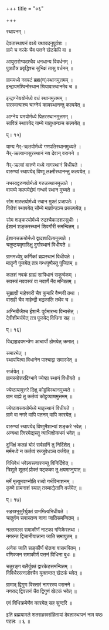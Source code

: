 +++
title = "०६"

+++

  
  
  
स्थापनम् ।  
  
देवतास्थापनं वक्ष्ये यथावदनुपूर्वशः ।  
ग्रामे च नरके चैव पत्तने खेटकेपि वा ॥  
  
आयुरारोग्यदश्चैव धनधान्य विवर्धनम् ।  
पुत्रपौत्र प्रवृद्धिश्च सुभिक्षं तासु वर्धनम् ॥  
  
ग्राममध्ये नवपटं ब्रह्म(ण)स्थानमुत्तमम् ।  
इन्द्रायमश्विनोस्थान श्रियावास्थानमेव च ॥  
  
इन्द्राग्नेययोर्मध्ये वधं स्थानमुत्तमम् ।  
सरस्वत्याश्च चाग्नेयं कामस्थानन्तु कल्पयेत् ॥  
  
आग्नेय यमयोर्मध्ये पितरस्थानमुत्तमम् ।  
सावित्रं स्थापयेद् याम्ये यातुधानञ्च कल्पयेत् ॥  
  
प्। १५)  
  
याम्य नैर्-ऋतयोर्मध्ये गणपतिस्थानमुच्यते ।  
नैर्-ऋत्यामासुरस्थानं नव देवान् वरानने ॥  
  
नैर्-ऋत्यां वारुणे मध्ये नागस्थानं विधीयते ।  
वारुण्यां स्थापयेद् विष्णू लक्ष्मीस्थानन्तु कल्पयेत् ॥  
  
नभस्वद्वरुणयोर्मध्ये गरुडस्थानमुच्यते ।  
वायव्ये कल्पयेद्दोमं गन्धर्व स्थान मुच्यते ॥  
  
सोम मारुतयोर्मध्ये स्थान मुक्तं प्रजापतेः ।  
वित्तेशं स्थापयेत् सौम्ये मार्ताण्डञ्च प्रकल्पयेत् ॥  
  
सोम शङ्करयोर्मध्ये रुद्रश्चैकादशस्सुधीः ।  
ईशानं शङ्करस्थानं शिवगौरी समन्वितम् ॥  
  
ईशानचक्रयोर्मध्ये द्वादशादित्यमुच्यते ।  
चतुष्टयमृगादिक्षु दुर्गास्थानं विधीयते ॥  
  
ग्राममध्येषु कर्णिकां ब्रह्मस्थानं विधीयते ।  
मातॄन्वै पूजयेत् तत्र गन्धपुष्पैस्तु पूजितम् ॥  
  
कलशं नवकं ग्राह्यं सापिधानं सकूर्चकम् ।  
सवस्त्रं नववस्त्रं वा नवार्णे नैव मन्त्रितम् ॥  
  
सुब्राह्मी माहेश्वरी चैव कुमारि वैष्णवी तथा ।  
वाराही चैव माहेन्द्री भद्रकालि तथैव च ॥  
  
अग्निबीजैश्च ईशानैः पूर्वमारभ्य विन्यसेत् ।  
देवीशीमर्चयेत् तत्र पूजयेद् विधिना सह ॥  
  
प्। १६)  
  
विद्याहृदयमन्त्रेण आचार्यो होमयेत् क्रमात् ।  
  
समारभेत् ।  
स्थापयित्वा विधानेन पाश्चाद्वा समारभेत् ॥  
  
सर्जयेत् ।  
ग्रामस्योत्तरदिग्भागे ज्येष्ठा स्थानं विधीयते ॥  
  
ज्येष्ठायामुत्तरे दिक्षु कोट्टविस्थानमुच्यते ।  
ग्राम बाह्ये तु कर्तव्यं कोट्टव्याश्रमुत्तमम् ॥  
  
ज्येष्ठावसवयोर्मध्ये मातृस्थानं विधीयते ।  
ग्रामे वा नगरे वापि पतनम् वापि कारयेत् ॥  
  
वारुण्यां स्थापयेद् विष्णुमैशान्यां शङ्करे भवेत् ।  
अन्यथा त्विरयेद्यस्तु व्याधिशोकभयं भवेत् ॥  
  
दुर्भिक्षं कलहं घोरं सर्वहानिं तु निर्दिशेत् ।  
मर्ममध्वे न कर्तव्यं रज्जुवेधञ्च वर्जयेत् ॥  
  
विधिवेधं भवेन्न्यस्त्वारणन्तु विनिर्दिशेत् ।  
त्रिशूले शूलदं प्रोक्तं षट्कका तु क्षयमाप्नुयात् ॥  
  
मर्मे मृत्युमवाप्नोति रज्वो गर्भविनाशनम् ।  
कृष्णे ग्रामनाशं स्यात् तस्माद्येतानि वर्जयेत् ॥  
  
प्। १७)  
  
सहस्रभूसुरैर्युक्तं ग्राममित्यभिधीयते ।  
चातुर्वण सवास्तव्य नाना जातिसमन्वितम् ॥  
  
नल्लमल्ल समाकीर्णं नाटका गणिकैस्तथा ।  
नगरन्त द्विजानीयान्नाना जाति समायुतम् ॥  
  
अनेक जाति सङ्कीर्णं पोतना वासमपितम् ।  
वणिक्जन समाकीर्णं पत्तनं विधिना बुधः ॥  
  
चतुरङ्ग बलैर्युक्तं द्वारकेटसमन्वितम् ।  
विविधैररत्नलोश्चैव युक्तन्तत् खेटकं भवेत् ॥  
  
ग्रामाद् द्विगुण विस्तारं नागरस्य वरानने ।  
नगराद् द्विपत्तनं चैव द्विगुणं खेटकं भवेत् ॥  
  
एवं विधिक्रमेणैव कारयेत् सह सुन्दरि ॥  
  
  
इति ब्रह्मयामले शतसहस्रसंहितायां देवतास्थापनं नाम षष्ठः   
पटलः ॥ ६ ॥

